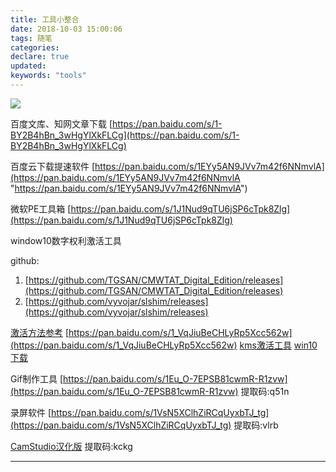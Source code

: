 ```yaml
---
title: 工具小整合
date: 2018-10-03 15:00:06
tags: 随笔
categories:
declare: true
updated:
keywords: "tools"
---
```


![](https://i.imgur.com/HTg1isz.jpg)

<!-- more -->

百度文库、知网文章下载
[https://pan.baidu.com/s/1-BY2B4hBn_3wHgYlXkFLCg](https://pan.baidu.com/s/1-BY2B4hBn_3wHgYlXkFLCg)

百度云下载提速软件
[https://pan.baidu.com/s/1EYy5AN9JVv7m42f6NNmvlA](https://pan.baidu.com/s/1EYy5AN9JVv7m42f6NNmvlA "https://pan.baidu.com/s/1EYy5AN9JVv7m42f6NNmvlA")

微软PE工具箱
[https://pan.baidu.com/s/1J1Nud9qTU6jSP6cTpk8Zlg](https://pan.baidu.com/s/1J1Nud9qTU6jSP6cTpk8Zlg)

window10数字权利激活工具

github:
1. [https://github.com/TGSAN/CMWTAT_Digital_Edition/releases](https://github.com/TGSAN/CMWTAT_Digital_Edition/releases)
2. [https://github.com/vyvojar/slshim/releases](https://github.com/vyvojar/slshim/releases)

[激活方法参考](https://www.spturate.xyz/2018/10/03/1/)
[https://pan.baidu.com/s/1_VqJiuBeCHLyRp5Xcc562w](https://pan.baidu.com/s/1_VqJiuBeCHLyRp5Xcc562w)
[kms激活工具](https://pan.baidu.com/s/1iNGBlhhef20PtMGdUNsaWA)
[win10下载](https://msdn.itellyou.cn/)

Gif制作工具
[https://pan.baidu.com/s/1Eu_O-7EPSB81cwmR-R1zvw](https://pan.baidu.com/s/1Eu_O-7EPSB81cwmR-R1zvw)
提取码:q51n

录屏软件
[https://pan.baidu.com/s/1VsN5XClhZiRCqUyxbTJ_tg](https://pan.baidu.com/s/1VsN5XClhZiRCqUyxbTJ_tg)
提取码:vlrb

[CamStudio汉化版](https://pan.baidu.com/s/1qRiQdT-NvKgLVtEzJHPbLA)
提取码:kckg



---